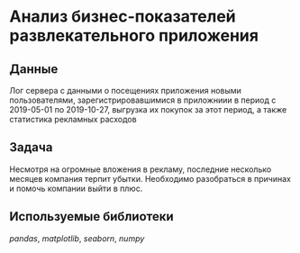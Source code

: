 # Анализ бизнес-показателей развлекательного приложения


## Данные

Лог сервера с данными о посещениях приложения новыми пользователями, зарегистрировавшимися в приложниии в период с 2019-05-01 по 2019-10-27, выгрузка их покупок за этот период, а также статистика рекламных расходов

## Задача

Несмотря на огромные вложения в рекламу, последние несколько месяцев компания терпит убытки. Необходимо разобраться в причинах и помочь компании выйти в плюс.  

## Используемые библиотеки
*pandas*, *matplotlib*, *seaborn*, *numpy*
